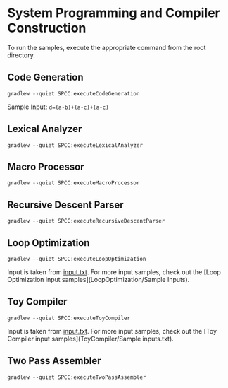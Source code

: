 # System Programming and Compiler Construction
To run the samples, execute the appropriate command from the root directory.

## Code Generation
`gradlew --quiet SPCC:executeCodeGeneration`

Sample Input:
`d=(a-b)+(a-c)+(a-c)`

## Lexical Analyzer
`gradlew --quiet SPCC:executeLexicalAnalyzer`

## Macro Processor
`gradlew --quiet SPCC:executeMacroProcessor`

## Recursive Descent Parser
`gradlew --quiet SPCC:executeRecursiveDescentParser`

## Loop Optimization
`gradlew --quiet SPCC:executeLoopOptimization`

Input is taken from [input.txt](LoopOptimization/input.txt).
For more input samples, check out the [Loop Optimization input samples](LoopOptimization/Sample Inputs).

## Toy Compiler
`gradlew --quiet SPCC:executeToyCompiler`

Input is taken from [input.txt](ToyCompiler/input.txt).
For more input samples, check out the [Toy Compiler input samples](ToyCompiler/Sample inputs.txt).

## Two Pass Assembler
`gradlew --quiet SPCC:executeTwoPassAssembler`